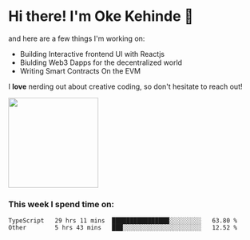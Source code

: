 # Hi there! I'm Oke Kehinde :cowboy_hat_face:

and here are a few things I'm working on:

- Building Interactive frontend UI with Reactjs
- Biulding Web3 Dapps for the decentralized world
- Writing Smart Contracts On the EVM

I **love** nerding out about creative coding, so don't hesitate to reach out!


<img height="180em" src="https://github-readme-stats.vercel.app/api?username=okeken&show_icons=true&hide_border=true&&count_private=true&include_all_commits=true" />

### This week I spend time on:

<!--START_SECTION:waka-->

```text
TypeScript   29 hrs 11 mins  ████████████████░░░░░░░░░   63.80 %
Other        5 hrs 43 mins   ███░░░░░░░░░░░░░░░░░░░░░░   12.52 %
```

<!--END_SECTION:waka-->
